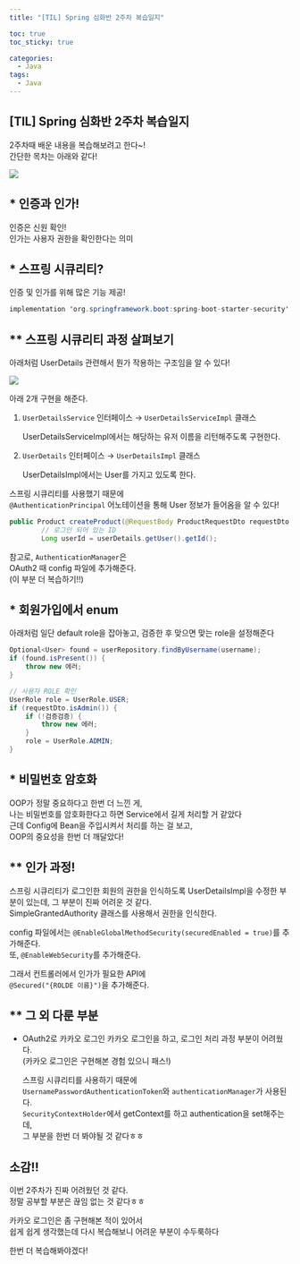 ```yaml
---
title: "[TIL] Spring 심화반 2주차 복습일지"

toc: true
toc_sticky: true

categories:
  - Java
tags:
  - Java
---
```


## [TIL] Spring 심화반 2주차 복습일지

2주차때 배운 내용을 복습해보려고 한다~!  
간단한 목차는 아래와 같다!  

<img src="https://user-images.githubusercontent.com/46602874/135745966-83843040-7929-4c2e-a179-85de4b5464f9.png">

## * 인증과 인가!

인증은 신원 확인!  
인가는 사용자 권한을 확인한다는 의미  


## * 스프링 시큐리티?

인증 및 인가를 위해 많은 기능 제공!  

```java
implementation 'org.springframework.boot:spring-boot-starter-security'
```

## ** 스프링 시큐리티 과정 살펴보기

아래처럼 UserDetails 관련해서 뭔가 작용하는 구조임을 알 수 있다!  

<img src="https://user-images.githubusercontent.com/46602874/135748176-b70c0e20-c4e2-4b9c-aebe-9434ce0a81de.jpeg">

아래 2개 구현을 해준다.  

1. `UserDetailsService` 인터페이스 → `UserDetailsServiceImpl` 클래스

    UserDetailsServiceImpl에서는 해당하는 유저 이름을 리턴해주도록 구현한다.

2. `UserDetails` 인터페이스 → `UserDetailsImpl` 클래스

    UserDetailsImpl에서는 User를 가지고 있도록 한다.


스프링 시큐리티를 사용했기 때문에  
`@AuthenticationPrincipal` 어노테이션을 통해 User 정보가 들어옴을 알 수 있다!

```java
public Product createProduct(@RequestBody ProductRequestDto requestDto, @AuthenticationPrincipal UserDetailsImpl userDetails) {
        // 로그인 되어 있는 ID
        Long userId = userDetails.getUser().getId();
```

참고로, `AuthenticationManager`은  
OAuth2 때 config 파일에 추가해준다.  
(이 부분 더 복습하기!!)  


## * 회원가입에서 enum

아래처럼 일단 default role을 잡아놓고,
검증한 후 맞으면 맞는 role을 설정해준다

```java
Optional<User> found = userRepository.findByUsername(username);
if (found.isPresent()) {
    throw new 에러;
}

// 사용자 ROLE 확인
UserRole role = UserRole.USER;
if (requestDto.isAdmin()) {
    if (!검증검증) {
        throw new 에러;
    }
    role = UserRole.ADMIN;
}
```

## * 비밀번호 암호화

OOP가 정말 중요하다고 한번 더 느낀 게,  
나는 비밀번호를 암호화한다고 하면 Service에서 길게 처리할 거 같았다  
근데 Config에 Bean을 주입시켜서 처리를 하는 걸 보고,  
OOP의 중요성을 한번 더 깨달았다!


## ** 인가 과정!

스프링 시큐리티가 로그인한 회원의 권한을 인식하도록 UserDetailsImpl을 수정한 부분이 있는데, 그 부분이 진짜 어려운 것 같다.   
SimpleGrantedAuthority 클래스를 사용해서 권한을 인식한다.    

config 파일에서는 `@EnableGlobalMethodSecurity(securedEnabled = true)`를 추가해준다.  
또, `@EnableWebSecurity`를 추가해준다.  

그래서 컨트롤러에서 인가가 필요한 API에   
`@Secured("{ROLDE 이름}")`을 추가해준다.


## ** 그 외 다룬 부분

  - OAuth2로 카카오 로그인
      카카오 로그인을 하고, 로그인 처리 과정 부분이 어려웠다.  
      (카카오 로그인은 구현해본 경험 있으니 패스!)  

      스프링 시큐리티를 사용하기 때문에  
      `UsernamePasswordAuthenticationToken`와 `authenticationManager`가 사용된다.  
      `SecurityContextHolder`에서 getContext를 하고 authentication을 set해주는데,  
      그 부분을 한번 더 봐야될 것 같다ㅎㅎ

## 소감!!

이번 2주차가 진짜 어려웠던 것 같다.  
정말 공부할 부분은 끊임 없는 것 같다ㅎㅎ  

카카오 로그인은 좀 구현해본 적이 있어서   
쉽게 쉽게 생각했는데 다시 복습해보니 어려운 부분이 수두룩하다  

한번 더 복습해봐야겠다!